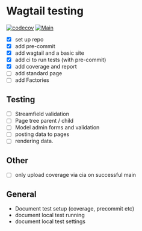# Wagtail testing

[![codecov](https://codecov.io/gh/kevinhowbrook/wagtail_testing/branch/main/graph/badge.svg?token=L1OJRHR09R)](https://codecov.io/gh/kevinhowbrook/wagtail_testing) [![Main](https://github.com/kevinhowbrook/wagtail_testing/actions/workflows/main.yml/badge.svg)](https://github.com/kevinhowbrook/wagtail_testing/actions/workflows/main.yml)

- [x] set up repo
- [x] add pre-commit
- [x] add wagtail and a basic site
- [x] add ci to run tests (with pre-commit)
- [x] add coverage and report
- [ ] add standard page
- [ ] add Factories

## Testing

- [ ] Streamfield validation
- [ ] Page tree parent / child
- [ ] Model admin forms and validation
- [ ] posting data to pages
- [ ] rendering data.

## Other

- [ ] only upload coverage via cia on successful main

## General

- Document test setup (coverage, precommit etc)
- document local test running
- document local test settings
